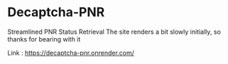 # Decaptcha-PNR
Streamlined PNR Status Retrieval
The site renders a bit slowly initially, so thanks for bearing with it 

Link : 
https://decaptcha-pnr.onrender.com/
